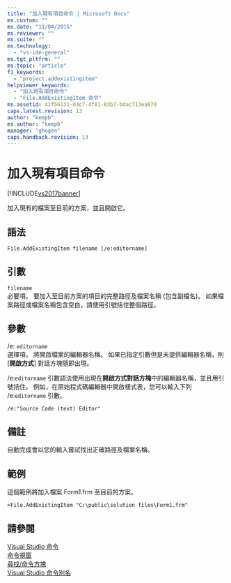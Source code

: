 ```yaml
---
title: "加入現有項目命令 | Microsoft Docs"
ms.custom: ""
ms.date: "11/04/2016"
ms.reviewer: ""
ms.suite: ""
ms.technology: 
  - "vs-ide-general"
ms.tgt_pltfrm: ""
ms.topic: "article"
f1_keywords: 
  - "project.addexistingitem"
helpviewer_keywords: 
  - "加入現有項目命令"
  - "File.AddExistingItem 命令"
ms.assetid: 41f56131-d4c7-4f81-83b7-bdac713ea870
caps.latest.revision: 13
author: "kempb"
ms.author: "kempb"
manager: "ghogen"
caps.handback.revision: 13
---
```

# 加入現有項目命令
[!INCLUDE[vs2017banner](../../code-quality/includes/vs2017banner.md)]

加入現有的檔案至目前的方案，並且開啟它。  
  
## 語法  
  
```  
File.AddExistingItem filename [/e:editorname]  
```  
  
## 引數  
 `filename`  
 必要項。  要加入至目前方案的項目的完整路徑及檔案名稱 \(包含副檔名\)。  如果檔案路徑或檔案名稱包含空白，請使用引號括住整個路徑。  
  
## 參數  
 \/e: `editorname`  
 選擇項。  將開啟檔案的編輯器名稱。  如果已指定引數但是未提供編輯器名稱，則 \[**開啟方式**\] 對話方塊隨即出現。  
  
 \/e:`editorname` 引數語法使用出現在**開啟方式對話方塊**中的編輯器名稱，並且用引號括住。  例如，在原始程式碼編輯器中開啟樣式表，您可以輸入下列 \/e:`editorname` 引數。  
  
```  
/e:"Source Code (text) Editor"  
```  
  
## 備註  
 自動完成會以您的輸入嘗試找出正確路徑及檔案名稱。  
  
## 範例  
 這個範例將加入檔案 Form1.frm 至目前的方案。  
  
```  
>File.AddExistingItem "C:\public\solution files\Form1.frm"  
```  
  
## 請參閱  
 [Visual Studio 命令](../../ide/reference/visual-studio-commands.md)   
 [命令視窗](../../ide/reference/command-window.md)   
 [尋找\/命令方塊](../../ide/find-command-box.md)   
 [Visual Studio 命令別名](../../ide/reference/visual-studio-command-aliases.md)